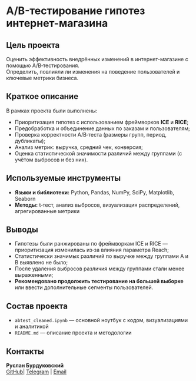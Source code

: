 # A/B-тестирование гипотез интернет-магазина

## Цель проекта

Оценить эффективность внедрённых изменений в интернет-магазине с помощью A/B‑тестирования.  
Определить, повлияли ли изменения на поведение пользователей и ключевые метрики бизнеса.

## Краткое описание

В рамках проекта были выполнены:
- Приоритизация гипотез с использованием фреймворков **ICE** и **RICE**;
- Предобработка и объединение данных по заказам и пользователям;
- Проверка корректности A/B‑теста (размеры групп, период, дубликаты);
- Анализ метрик: выручка, средний чек, конверсия;
- Оценка статистической значимости различий между группами (с учётом выбросов и без них).

## Используемые инструменты

- **Языки и библиотеки:** Python, Pandas, NumPy, SciPy, Matplotlib, Seaborn  
- **Методы:** t‑тест, анализ выбросов, визуализация распределений, агрегированные метрики

## Выводы

- Гипотезы были ранжированы по фреймворкам ICE и RICE — приоритизация изменилась из‑за влияния параметра Reach;
- Статистически значимых различий по выручке между группами A и B выявлено не было;
- После удаления выбросов различия между группами стали менее выраженными;
- **Рекомендовано продолжить тестирование на большей выборке** или ввести дополнительные сегменты пользователей.

## Состав проекта

- `abtest_cleaned.ipynb` — основной ноутбук с кодом, визуализациями и аналитикой
- `README.md` — описание проекта и методологии

## Контакты

**Руслан Бурдуковский**  
[GitHub](https://github.com/Kleineriese)| [Telegram](https://t.me/kleineriese) | [Email](mailto:ruslanritmix@gmail.com)
